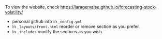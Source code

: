To view the website, check <https://laragervaise.github.io/forecasting-stock-volatility/>

- personal github info in `_config.yml`
- In `_layouts/front.html` reorder or remove section as you prefer.
- In `_includes` modify the sections as you wish

